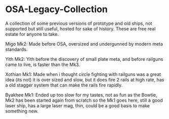 # OSA-Legacy-Collection
A collection of some previous versions of prototype and old ships, not supported but still useful, hosted for sake of history. These are free real estate for anyone to take.

Migo Mk2: Made before OSA, oversized and undergunned by modern meta standards.

Yith Mk2: Yith before the discovery of small plate meta, and before railguns came to live, is faster than the Mk3.

Xothian Mk1: Made when i thought circle fighting with railguns was a great idea (its not) it is over sized and slow, but it does fire 2 rails at high rate, has a old stagger system that can make the rails fire rapidly.

Byakhee Mk1: Ended up too slow for my tastes, not as fun as the Bowtie, Mk2 has been started again from scratch so the Mk1 goes here, still a good laser ship, has a large laser mag, thin, could be a good basis to make something new.
